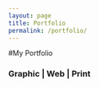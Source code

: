 ```yaml
---
layout: page
title: Portfolio
permalink: /portfolio/
---
```


#My Portfolio

### Graphic | Web | Print

